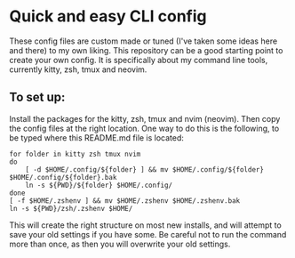 # Quick and easy CLI config

These config files are custom made or tuned (I've taken some ideas here and there) to my own liking. This repository can be a good starting point to create your own config. It is specifically about my command line tools, currently kitty, zsh, tmux and neovim.

## To set up:
Install the packages for the kitty, zsh, tmux and nvim (neovim). Then copy the config files at the right location. One way to do this is the following, to be typed where this README.md file is located:

	for folder in kitty zsh tmux nvim
	do
		[ -d $HOME/.config/${folder} ] && mv $HOME/.config/${folder} $HOME/.config/${folder}.bak
		ln -s ${PWD}/${folder} $HOME/.config/
	done
	[ -f $HOME/.zshenv ] && mv $HOME/.zshenv $HOME/.zshenv.bak
	ln -s ${PWD}/zsh/.zshenv $HOME/

This will create the right structure on most new installs, and will attempt to save your old settings if you have some. Be careful not to run the command more than once, as then you will overwrite your old settings.
